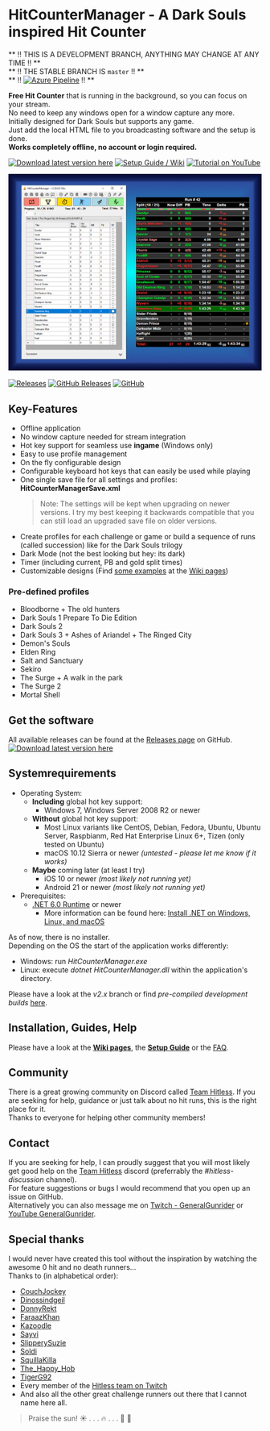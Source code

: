 # HitCounterManager - A Dark Souls inspired Hit Counter

** :bangbang: THIS IS A DEVELOPMENT BRANCH, ANYTHING MAY CHANGE AT ANY TIME :bangbang: **  
** :bangbang: THE STABLE BRANCH IS `master` :bangbang: **  
** :bangbang: [![Azure Pipeline](https://dev.azure.com/topeterk/HitCounterManager/_apis/build/status/HitCounterManager?branchName=v2.x)](https://dev.azure.com/topeterk/HitCounterManager/_build) :bangbang: **


**Free Hit Counter** that is running in the background, so you can focus on your stream.  
No need to keep any windows open for a window capture any more.  
Initially designed for Dark Souls but supports any game.  
Just add the local HTML file to you broadcasting software and the setup is done.  
**Works completely offline, no account or login required.**

[![Download latest version here](https://img.shields.io/badge/-Download%20latest%20version%20here-brightgreen?longCache=true&style=for-the-badge)](../../releases/latest)
[![Setup Guide / Wiki](https://img.shields.io/badge/-Setup%20Guide%20%2F%20Wiki-blue?longCache=true&style=for-the-badge)](../../wiki)
[![Tutorial on YouTube](https://img.shields.io/badge/-Tutorial%20on%20YouTube-red?longCache=true&style=for-the-badge)](https://www.youtube.com/watch?v=iXGExlS4xeM&list=PLvBCl9o55PB7BYB7vXVxQuP5J27X_XXzm)

<p align="center"><a href="Source/Images/Preview.png"><img src="Source/Images/Preview.png" alt="Preview" width="700px"/></a></p>

[![Releases](https://img.shields.io/github/release/topeterk/HitCounterManager.svg?label=Latest%20release:&longCache=true&style=for-the-badge&colorB=0088FF)](../../releases/latest)
[![GitHub Releases](https://img.shields.io/github/downloads/topeterk/HitCounterManager/total.svg?label=Downloads:&longCache=true&style=for-the-badge&colorB=0088FF)](../../releases)
[![GitHub](https://img.shields.io/github/license/topeterk/HitCounterManager.svg?label=License:&longCache=true&style=for-the-badge&colorB=0088FF)](LICENSE)

## Key-Features

* Offline application
* No window capture needed for stream integration
* Hot key support for seamless use **ingame** (Windows only)
* Easy to use profile management
* On the fly configurable design
* Configurable keyboard hot keys that can easily be used while playing
* One single save file for all settings and profiles: **HitCounterManagerSave.xml**
  > Note: The settings will be kept when upgrading on newer versions.
  > I try my best keeping it backwards compatible that you can still load an upgraded save file on older versions.
* Create profiles for each challenge or game or build a sequence of runs (called succession) like for the Dark Souls trilogy
* Dark Mode (not the best looking but hey: its dark)
* Timer (including current, PB and gold split times)
* Customizable designs (Find [some examples](../../wiki/Designs) at the [Wiki pages](../../wiki))

### Pre-defined profiles

* Bloodborne + The old hunters
* Dark Souls 1 Prepare To Die Edition
* Dark Souls 2
* Dark Souls 3 + Ashes of Ariandel + The Ringed City
* Demon's Souls
* Elden Ring
* Salt and Sanctuary
* Sekiro
* The Surge + A walk in the park
* The Surge 2
* Mortal Shell

## Get the software
All available releases can be found at the [Releases page](../../releases) on GitHub.  
[![Download latest version here](https://img.shields.io/badge/-Download%20latest%20version%20here-brightgreen?longCache=true&style=for-the-badge)](../../releases/latest)

## Systemrequirements
* Operating System:
  * **Including** global hot key support:
    * Windows 7, Windows Server 2008 R2 or newer
  * **Without** global hot key support:
    * Most Linux variants like CentOS, Debian, Fedora, Ubuntu, Ubuntu Server, Raspbianm, Red Hat Enterprise Linux 6+, Tizen (only tested on Ubuntu)
    * macOS 10.12 Sierra or newer _(untested - please let me know if it works)_
  * **Maybe** coming later (at least I try)
    * iOS 10 or newer _(most likely not running yet)_
    * Android 21 or newer _(most likely not running yet)_
* Prerequisites:
  * [.NET 6.0 Runtime](dotnet.microsoft.com/download) or newer
    * More information can be found here: [Install .NET on Windows, Linux, and macOS](https://docs.microsoft.com/en-us/dotnet/core/install/)

As of now, there is no installer.  
Depending on the OS the start of the application works differently:
 * Windows: run *HitCounterManager.exe*
 * Linux: execute *dotnet HitCounterManager.dll* within the application's directory.

Please have a look at the _v2.x_ branch or find *pre-compiled development builds* [here](../../issues/21).

## Installation, Guides, Help
Please have a look at the **[Wiki pages](../../wiki)**, the **[Setup Guide](../../wiki/SetupGuide)** or the [FAQ](../../wiki/SetupGuide#FAQ).

## Community
There is a great growing community on Discord called [Team Hitless](https://discord.gg/4E7cSK7).
If you are seeking for help, guidance or just talk about no hit runs, this is the right place for it.  
Thanks to everyone for helping other community members!

## Contact
If you are seeking for help, I can proudly suggest that you will most likely get good help on the [Team Hitless](https://discord.gg/4E7cSK7) discord (preferrably the _#hitless-discussion_ channel).  
For feature suggestions or bugs I would recommend that you open up an issue on GitHub.  
Alternatively you can also message me on [Twitch - GeneralGunrider](https://www.twitch.tv/generalgunrider) or [YouTube GeneralGunrider](https://www.youtube.com/watch?v=iXGExlS4xeM&list=PLvBCl9o55PB7BYB7vXVxQuP5J27X_XXzm).

## Special thanks
I would never have created this tool without the inspiration by watching the awesome 0 hit and no death runners...  
Thanks to (in alphabetical order):
* [CouchJockey](https://www.twitch.tv/couchjockey)
* [Dinossindgeil](https://www.twitch.tv/dinossindgeil)
* [DonnyRekt](https://www.twitch.tv/donnyrekt)
* [FaraazKhan](https://www.twitch.tv/faraazkhan)
* [Kazoodle](https://www.twitch.tv/kazoodle)
* [Sayvi](https://www.twitch.tv/sayvi)
* [SlipperySuzie](https://www.twitch.tv/slipperysuzie)
* [Soldi](https://www.twitch.tv/soldi)
* [SquillaKilla](https://www.twitch.tv/squillakilla)
* [The_Happy_Hob](https://www.twitch.tv/the_happy_hob)
* [TigerG92](https://www.twitch.tv/tigerg92)
* Every member of the [Hitless team on Twitch](https://www.twitch.tv/team/hitless)
* And also all the other great challenge runners out there that I cannot name here all.
  
> Praise the sun!  :sunny: . . . :fire: . . .  :running: :dash: 
